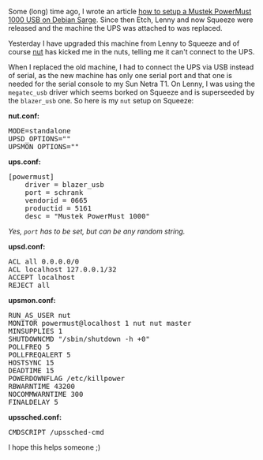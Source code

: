 <html><body><p>Some (long) time ago, I wrote an article <a href="/2006/09/mustek_powemust_1000_usb_unter_debian_sarge/">how to setup a Mustek PowerMust 1000 USB on Debian Sarge</a>. Since then Etch, Lenny and now Squeeze were released and the machine the UPS was attached to was replaced.

Yesterday I have upgraded this machine from Lenny to Squeeze and of course <a href="http://packages.debian.org/nut">nut</a> has kicked me in the nuts, telling me it can't connect to the UPS.

When I replaced the old machine, I had to connect the UPS via USB instead of serial, as the new machine has only one serial port and that one is needed for the serial console to my Sun Netra T1. On Lenny, I was using the <code>megatec_usb</code> driver which seems borked on Squeeze and is superseeded by the <code>blazer_usb</code> one. So here is my <code>nut</code> setup on Squeeze:

<strong>nut.conf:</strong>

</p><pre>MODE=standalone
UPSD_OPTIONS=""
UPSMON_OPTIONS=""</pre>

<strong>ups.conf:</strong>

<pre>[powermust]
    driver = blazer_usb
    port = schrank
    vendorid = 0665
    productid = 5161
    desc = "Mustek PowerMust 1000"</pre>

<em>Yes, <code>port</code> has to be set, but can be any random string.</em>

<strong>upsd.conf:</strong>

<pre>ACL all 0.0.0.0/0
ACL localhost 127.0.0.1/32
ACCEPT localhost
REJECT all</pre>

<strong>upsmon.conf:</strong>

<pre>RUN_AS_USER nut
MONITOR powermust@localhost 1 nut nut master
MINSUPPLIES 1
SHUTDOWNCMD "/sbin/shutdown -h +0"
POLLFREQ 5
POLLFREQALERT 5
HOSTSYNC 15
DEADTIME 15
POWERDOWNFLAG /etc/killpower
RBWARNTIME 43200
NOCOMMWARNTIME 300
FINALDELAY 5</pre>

<strong>upssched.conf:</strong>

<pre>CMDSCRIPT /upssched-cmd</pre>

I hope this helps someone ;)</body></html>
